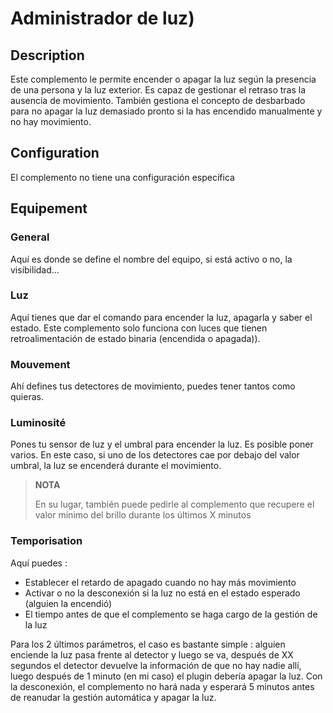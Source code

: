 # Administrador de luz)

## Description

Este complemento le permite encender o apagar la luz según la presencia de una persona y la luz exterior. Es capaz de gestionar el retraso tras la ausencia de movimiento. También gestiona el concepto de desbarbado para no apagar la luz demasiado pronto si la has encendido manualmente y no hay movimiento.

## Configuration

El complemento no tiene una configuración específica

## Equipement

### General

Aquí es donde se define el nombre del equipo, si está activo o no, la visibilidad...

### Luz

Aquí tienes que dar el comando para encender la luz, apagarla y saber el estado. Este complemento solo funciona con luces que tienen retroalimentación de estado binaria (encendida o apagada)).

### Mouvement

Ahí defines tus detectores de movimiento, puedes tener tantos como quieras.

### Luminosité

Pones tu sensor de luz y el umbral para encender la luz. Es posible poner varios. En este caso, si uno de los detectores cae por debajo del valor umbral, la luz se encenderá durante el movimiento.

>**NOTA**
>
>En su lugar, también puede pedirle al complemento que recupere el valor mínimo del brillo durante los últimos X minutos

### Temporisation

Aquí puedes :

- Establecer el retardo de apagado cuando no hay más movimiento
- Activar o no la desconexión si la luz no está en el estado esperado (alguien la encendió)
- El tiempo antes de que el complemento se haga cargo de la gestión de la luz 

Para los 2 últimos parámetros, el caso es bastante simple : alguien enciende la luz pasa frente al detector y luego se va, después de XX segundos el detector devuelve la información de que no hay nadie allí, luego después de 1 minuto (en mi caso) el plugin debería apagar la luz. Con la desconexión, el complemento no hará nada y esperará 5 minutos antes de reanudar la gestión automática y apagar la luz. </p>
